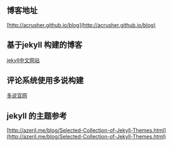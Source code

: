 ## 博客地址

[http://acrusher.github.io/blog](http://acrusher.github.io/blog)

## 基于jekyll 构建的博客

[jekyll中文网站](http://jekyllcn.com/)

## 评论系统使用多说构建

[多说官网](http://duoshuo.com/)

## jekyll 的主题参考

[http://azeril.me/blog/Selected-Collection-of-Jekyll-Themes.html](http://azeril.me/blog/Selected-Collection-of-Jekyll-Themes.html)
